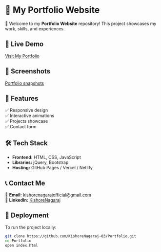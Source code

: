 # 🌟 My Portfolio Website


🚀 Welcome to my **Portfolio Website** repository! This project showcases my work, skills, and experiences.

## 🔗 Live Demo
[Visit My Portfolio](https://kishoreportfolio-bay.vercel.app/)

## 📸 Screenshots
[Portfolio snapshots](https://github.com/KishoreNagaraj-03/Portfolio/tree/main/Portfolio_Snapshots)

## 📌 Features
✅ Responsive design  
✅ Interactive animations  
✅ Projects showcase  
✅ Contact form  

## 🛠️ Tech Stack
- **Frontend:** HTML, CSS, JavaScript  
- **Libraries:** jQuery, Bootstrap  
- **Hosting:** GitHub Pages / Vercel / Netlify

## 📞 Contact Me  
📧 **Email:** [kishorenagarajofficial@gmail.com](mailto:kishorenagarajofficial@gmail.com)  
🔗 **LinkedIn:** [KishoreNagaraj](https://www.linkedin.com/in/kishorenagaraj)

## 🚀 Deployment
To run the project locally:
```sh
git clone https://github.com/KishoreNagaraj-03/Portfolio.git
cd Portfolio
open index.html

  


